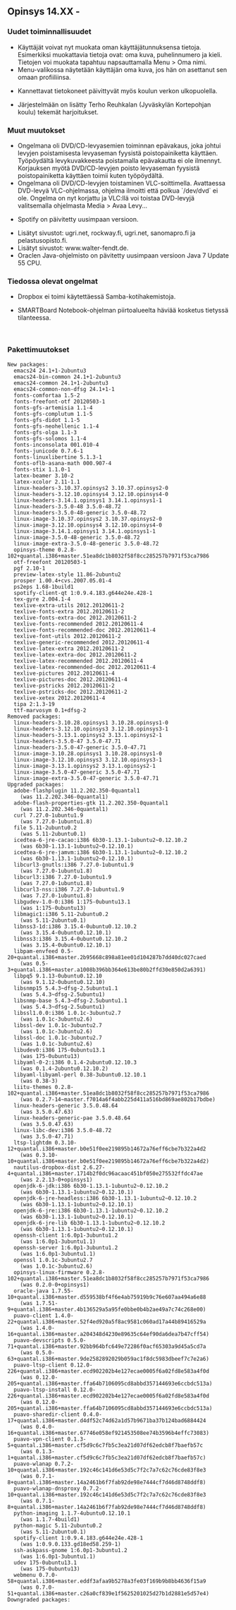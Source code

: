 ## Opinsys 14.XX -

### Uudet toiminnallisuudet

- <advanced title="Käyttäjät voivat muokata omaa profiilia työpöydältä">
  Käyttäjät voivat nyt muokata oman käyttäjätunnuksensa tietoja. Esimerkiksi
  muokattavia tietoja ovat: oma kuva, puhelinnumero ja kieli. Tietojen voi muokata
  tapahtuu napsauttamalla Menu > Oma nimi.
  </advanced>

- <advanced title="Käyttäjän kuva näytetään Menu-valikossa.">
  Menu-valikossa näytetään käyttäjän oma kuva, jos hän on asettanut sen omaan profiiliinsa.
  </advanced>

- Kannettavat tietokoneet päivittyvät myös koulun verkon ulkopuolella.

- <advanced title="Lisätty KTouch-harjoituksia.">
  Järjestelmään on lisätty Terho Reuhkalan (Jyväskylän Kortepohjan koulu) tekemät harjoitukset.
  </advanced>

### Muut muutokset

- <advanced title="DVD/CD-levyjen poistoon ja lisäämiseen liittyvä ongelma on korjattu.">
  Ongelmana oli DVD/CD-levyasemien toiminnan epävakaus, joka johtui
  levyjen poistamisesta levyaseman fyysistä poistopainiketta
  käyttäen. Työpöydältä levykuvakkeesta poistamalla epävakautta ei ole
  ilmennyt. Korjauksen myötä DVD/CD-levyjen poisto levyaseman fyysistä
  poistopainiketta käyttäen toimii kuten työpöydältä.
  </advanced>

- <advanced title="DVD/CD-levyjen toistaminen VLC-soittimella.">
  Ongelmana oli DVD/CD-levyjen toistaminen VLC-soittimella. Avattaessa DVD-levyä
  VLC-ohjelmassa, ohjelma ilmoitti että polkua `/dev/dvd` ei ole. Ongelma on nyt korjattu
  ja VLC:llä voi toistaa DVD-levyjä valitsemalla ohjelmasta Media > Avaa Levy...
  </advanced>

- Spotify on päivitetty uusimpaan versioon.

- <advanced title="Lisätty uusia sivustoja Flashblockin sallittujen palveluiden listalle.">
  Lisätyt sivustot: ugri.net, rockway.fi, ugri.net, sanomapro.fi ja pelastusopisto.fi.
  </advanced>

- <advanced title="Lisätty uusia sivustoja Javan sallittujen palveluiden listalle.">
  Lisätyt sivustot: www.walter-fendt.de.
  </advanced>

- <advanced title="Java-päivitys">
  Oraclen Java-ohjelmisto on pävitetty uusimpaan versioon Java 7 Update 55 CPU.
  </advanced>

### Tiedossa olevat ongelmat

- Dropbox ei toimi käytettäessä Samba-kotihakemistoja.

- SMARTBoard Notebook-ohjelman piirtoalueelta häviää kosketus tietyssä
  tilanteessa.

<br />

<advanced>

### Pakettimuutokset

    New packages:
      emacs24 24.1+1-2ubuntu3
      emacs24-bin-common 24.1+1-2ubuntu3
      emacs24-common 24.1+1-2ubuntu3
      emacs24-common-non-dfsg 24.1+1-1
      fonts-comfortaa 1.5-2
      fonts-freefont-otf 20120503-1
      fonts-gfs-artemisia 1.1-4
      fonts-gfs-complutum 1.1-5
      fonts-gfs-didot 1.1-5
      fonts-gfs-neohellenic 1.1-4
      fonts-gfs-olga 1.1-3
      fonts-gfs-solomos 1.1-4
      fonts-inconsolata 001.010-4
      fonts-junicode 0.7.6-1
      fonts-linuxlibertine 5.1.3-1
      fonts-oflb-asana-math 000.907-4
      fonts-stix 1.1.0-1
      latex-beamer 3.10-2
      latex-xcolor 2.11-1.1
      linux-headers-3.10.37.opinsys2 3.10.37.opinsys2-0
      linux-headers-3.12.10.opinsys4 3.12.10.opinsys4-0
      linux-headers-3.14.1.opinsys1 3.14.1.opinsys1-1
      linux-headers-3.5.0-48 3.5.0-48.72
      linux-headers-3.5.0-48-generic 3.5.0-48.72
      linux-image-3.10.37.opinsys2 3.10.37.opinsys2-0
      linux-image-3.12.10.opinsys4 3.12.10.opinsys4-0
      linux-image-3.14.1.opinsys1 3.14.1.opinsys1-1
      linux-image-3.5.0-48-generic 3.5.0-48.72
      linux-image-extra-3.5.0-48-generic 3.5.0-48.72
      opinsys-theme 0.2.8-102+quantal.i386+master.51ea8dc1b8032f58f8cc285257b7971f53ca7986
      otf-freefont 20120503-1
      pgf 2.10-1
      preview-latex-style 11.86-2ubuntu2
      prosper 1.00.4+cvs.2007.05.01-4
      ps2eps 1.68-1build1
      spotify-client-qt 1:0.9.4.183.g644e24e.428-1
      tex-gyre 2.004.1-4
      texlive-extra-utils 2012.20120611-2
      texlive-fonts-extra 2012.20120611-2
      texlive-fonts-extra-doc 2012.20120611-2
      texlive-fonts-recommended 2012.20120611-4
      texlive-fonts-recommended-doc 2012.20120611-4
      texlive-font-utils 2012.20120611-2
      texlive-generic-recommended 2012.20120611-4
      texlive-latex-extra 2012.20120611-2
      texlive-latex-extra-doc 2012.20120611-2
      texlive-latex-recommended 2012.20120611-4
      texlive-latex-recommended-doc 2012.20120611-4
      texlive-pictures 2012.20120611-4
      texlive-pictures-doc 2012.20120611-4
      texlive-pstricks 2012.20120611-2
      texlive-pstricks-doc 2012.20120611-2
      texlive-xetex 2012.20120611-4
      tipa 2:1.3-19
      ttf-marvosym 0.1+dfsg-2
    Removed packages:
      linux-headers-3.10.28.opinsys1 3.10.28.opinsys1-0
      linux-headers-3.12.10.opinsys3 3.12.10.opinsys3-1
      linux-headers-3.13.1.opinsys2 3.13.1.opinsys2-1
      linux-headers-3.5.0-47 3.5.0-47.71
      linux-headers-3.5.0-47-generic 3.5.0-47.71
      linux-image-3.10.28.opinsys1 3.10.28.opinsys1-0
      linux-image-3.12.10.opinsys3 3.12.10.opinsys3-1
      linux-image-3.13.1.opinsys2 3.13.1.opinsys2-1
      linux-image-3.5.0-47-generic 3.5.0-47.71
      linux-image-extra-3.5.0-47-generic 3.5.0-47.71
    Upgraded packages:
      adobe-flashplugin 11.2.202.350-0quantal1
        (was 11.2.202.346-0quantal1)
      adobe-flash-properties-gtk 11.2.202.350-0quantal1
        (was 11.2.202.346-0quantal1)
      curl 7.27.0-1ubuntu1.9
        (was 7.27.0-1ubuntu1.8)
      file 5.11-2ubuntu0.2
        (was 5.11-2ubuntu0.1)
      icedtea-6-jre-cacao:i386 6b30-1.13.1-1ubuntu2~0.12.10.2
        (was 6b30-1.13.1-1ubuntu2~0.12.10.1)
      icedtea-6-jre-jamvm:i386 6b30-1.13.1-1ubuntu2~0.12.10.2
        (was 6b30-1.13.1-1ubuntu2~0.12.10.1)
      libcurl3-gnutls:i386 7.27.0-1ubuntu1.9
        (was 7.27.0-1ubuntu1.8)
      libcurl3:i386 7.27.0-1ubuntu1.9
        (was 7.27.0-1ubuntu1.8)
      libcurl3-nss:i386 7.27.0-1ubuntu1.9
        (was 7.27.0-1ubuntu1.8)
      libgudev-1.0-0:i386 1:175-0ubuntu13.1
        (was 1:175-0ubuntu13)
      libmagic1:i386 5.11-2ubuntu0.2
        (was 5.11-2ubuntu0.1)
      libnss3-1d:i386 3.15.4-0ubuntu0.12.10.2
        (was 3.15.4-0ubuntu0.12.10.1)
      libnss3:i386 3.15.4-0ubuntu0.12.10.2
        (was 3.15.4-0ubuntu0.12.10.1)
      libpam-envfeed 0.5-20+quantal.i386+master.2b95668c898a81ee01d104287b7dd40dc027caed
        (was 0.5-3+quantal.i386+master.a1008b396bb364e613be80b2ffd30e850d2a6391)
      libpq5 9.1.13-0ubuntu0.12.10
        (was 9.1.12-0ubuntu0.12.10)
      libsnmp15 5.4.3~dfsg-2.5ubuntu1.1
        (was 5.4.3~dfsg-2.5ubuntu1)
      libsnmp-base 5.4.3~dfsg-2.5ubuntu1.1
        (was 5.4.3~dfsg-2.5ubuntu1)
      libssl1.0.0:i386 1.0.1c-3ubuntu2.7
        (was 1.0.1c-3ubuntu2.6)
      libssl-dev 1.0.1c-3ubuntu2.7
        (was 1.0.1c-3ubuntu2.6)
      libssl-doc 1.0.1c-3ubuntu2.7
        (was 1.0.1c-3ubuntu2.6)
      libudev0:i386 175-0ubuntu13.1
        (was 175-0ubuntu13)
      libyaml-0-2:i386 0.1.4-2ubuntu0.12.10.3
        (was 0.1.4-2ubuntu0.12.10.2)
      libyaml-libyaml-perl 0.38-3ubuntu0.12.10.1
        (was 0.38-3)
      liitu-themes 0.2.8-102+quantal.i386+master.51ea8dc1b8032f58f8cc285257b7971f53ca7986
        (was 0.2.7-14~master.f7014a6f4abb225d411a516bd869ae802b17bdbe)
      linux-headers-generic 3.5.0.48.64
        (was 3.5.0.47.63)
      linux-headers-generic-pae 3.5.0.48.64
        (was 3.5.0.47.63)
      linux-libc-dev:i386 3.5.0-48.72
        (was 3.5.0-47.71)
      ltsp-lightdm 0.3.10-12+quantal.i386+master.b0e51f0ee219895b14672a76eff6cbe7b322a4d2
        (was 0.3.10-10+quantal.i386+master.b0e51f0ee219895b14672a76eff6cbe7b322a4d2)
      nautilus-dropbox-dist 2.6.27-4+quantal.i386+master.1714b2f0dc96acaac451bf050e275532ffdc47ae
        (was 2.2.13-0+opinsys1)
      openjdk-6-jdk:i386 6b30-1.13.1-1ubuntu2~0.12.10.2
        (was 6b30-1.13.1-1ubuntu2~0.12.10.1)
      openjdk-6-jre-headless:i386 6b30-1.13.1-1ubuntu2~0.12.10.2
        (was 6b30-1.13.1-1ubuntu2~0.12.10.1)
      openjdk-6-jre:i386 6b30-1.13.1-1ubuntu2~0.12.10.2
        (was 6b30-1.13.1-1ubuntu2~0.12.10.1)
      openjdk-6-jre-lib 6b30-1.13.1-1ubuntu2~0.12.10.2
        (was 6b30-1.13.1-1ubuntu2~0.12.10.1)
      openssh-client 1:6.0p1-3ubuntu1.2
        (was 1:6.0p1-3ubuntu1.1)
      openssh-server 1:6.0p1-3ubuntu1.2
        (was 1:6.0p1-3ubuntu1.1)
      openssl 1.0.1c-3ubuntu2.7
        (was 1.0.1c-3ubuntu2.6)
      opinsys-linux-firmware 0.2.8-102+quantal.i386+master.51ea8dc1b8032f58f8cc285257b7971f53ca7986
        (was 0.2.0-0+opinsys1)
      oracle-java 1.7.55-10+quantal.i386+master.d559538bf4f6e4ab75919b9c76e607aa494a6e88
        (was 1.7.51-9+quantal.i386+master.4b136529a5a95fe0bbe0b4b2ae49a7c74c268e00)
      puavo-client 1.4.0-22+quantal.i386+master.52f4ed920a5f8ac9581c060ad17a44b89416529a
        (was 1.4.0-16+quantal.i386+master.a204348d4230e89635c64ef90da6dea7b47cff54)
      puavo-devscripts 0.5.0-71+quantal.i386+master.92bb964bfc649e72286f0acf65303a9d45a5cd7a
        (was 0.5.0-63+quantal.i386+master.9de2582892029b059ac1f8dc5983dbeef7c7e2a6)
      puavo-ltsp-client 0.12.0-226+quantal.i386+master.ecd902202b4e127ecae0005f6a02fd8e583a4f0d
        (was 0.12.0-205+quantal.i386+master.ffa64b7106095cd8abbd357144693e6ccbdc513a)
      puavo-ltsp-install 0.12.0-226+quantal.i386+master.ecd902202b4e127ecae0005f6a02fd8e583a4f0d
        (was 0.12.0-205+quantal.i386+master.ffa64b7106095cd8abbd357144693e6ccbdc513a)
      puavo-sharedir-client 0.4.0-17+quantal.i386+master.d4df52c74d62a1d57b9671ba37b124bad6884424
        (was 0.4.0-16+quantal.i386+master.67746e058ef921453508ee74b3596b4effc73083)
      puavo-vpn-client 0.1.3-5+quantal.i386+master.cf5d9c6c7fb5c3ea21d07df62edcb8f7baefb57c
        (was 0.1.3-1+quantal.i386+master.cf5d9c6c7fb5c3ea21d07df62edcb8f7baefb57c)
      puavo-wlanap 0.7.2-10+quantal.i386+master.192c46c141d6e53d5c7f2c7a7c62c76cde83f8e3
        (was 0.7.1-8+quantal.i386+master.14a2461b6f7fab92de98e7444cf7d46d8748ddf8)
      puavo-wlanap-dnsproxy 0.7.2-10+quantal.i386+master.192c46c141d6e53d5c7f2c7a7c62c76cde83f8e3
        (was 0.7.1-8+quantal.i386+master.14a2461b6f7fab92de98e7444cf7d46d8748ddf8)
      python-imaging 1.1.7-4ubuntu0.12.10.1
        (was 1.1.7-4build1)
      python-magic 5.11-2ubuntu0.2
        (was 5.11-2ubuntu0.1)
      spotify-client 1:0.9.4.183.g644e24e.428-1
        (was 1:0.9.0.133.gd18ed58.259-1)
      ssh-askpass-gnome 1:6.0p1-3ubuntu1.2
        (was 1:6.0p1-3ubuntu1.1)
      udev 175-0ubuntu13.1
        (was 175-0ubuntu13)
      webmenu 0.7.0-58+quantal.i386+master.eddf3afaa9b5278a3fe03f169b9b8bb4636f15a9
        (was 0.7.0-51+quantal.i386+master.c26a0cf839e1f5625201025d27b1d2881e5d57e4)
    Downgraded packages:

</advanced>
